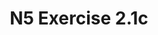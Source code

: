 ---
#This is just for you to quickly see what the file is - it can be anything you want
title: N5 Exercise 2.1c

#This must match the level for the page you want it to appear on
level: National 5

#This must match the category id for the table the table you wish this to appear in
category: n5exercises

#This must match the subject you wish this to appear in
subject: Chemistry

#There should be an entry here for each column in the table you wish to populate:
'#': 2.13
Unit: Alkenes
Exercises:
    - url: /chemistry/national5/Nat5 Self Study Exercises/Nat5PP SelfStudy 2.1c.pdf
      link_text: Unit 2.1c Exercises
---